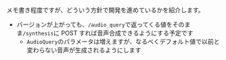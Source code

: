 メモ書き程度ですが、どういう方針で開発を進めているかを紹介します。

- バージョンが上がっても、`/audio_query`で返ってくる値をそのまま`/synthesis`に POST すれば音声合成できるようにする予定です
  - `AudioQuery`のパラメータは増えますが、なるべくデフォルト値で以前と変わらない音声が生成されるようにします
